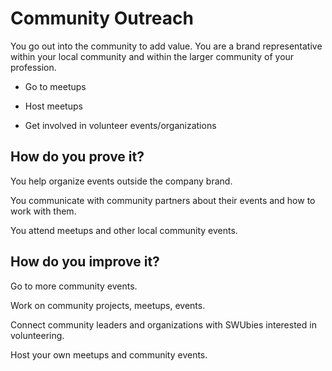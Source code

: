 # Community Outreach

You go out into the community to add value. You are a brand representative within your local community and within the larger community of your profession. 

* Go to meetups

* Host meetups

* Get involved in volunteer events/organizations

## How do you prove it?

You help organize events outside the company brand.

You communicate with community partners about their events and how to work with them.

You attend meetups and other local community events.

## How do you improve it?

Go to more community events.

Work on community projects, meetups, events.

Connect community leaders and organizations with SWUbies interested in volunteering.

Host your own meetups and community events.

